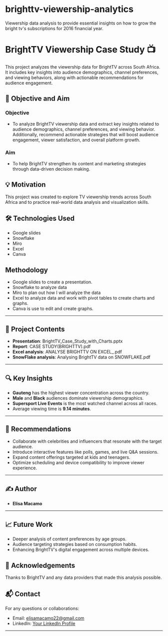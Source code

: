 # brighttv-viewership-analytics
Viewership data analysis to provide essential insights on how to grow the bright tv's subscriptions for 2016 financial year.  

# BrightTV Viewership Case Study 📺

This project analyzes the viewership data for BrightTV across South Africa.  
It includes key insights into audience demographics, channel preferences, and viewing behaviors, along with actionable recommendations for audience engagement.

## 🎯 Objective and Aim

### Objective
- To analyze BrightTV viewership data and extract key insights related to audience demographics, channel preferences, and viewing behavior. 
Additionally, recommend actionable strategies that will boost audience engagement, viewer satisfaction, and overall platform growth.

### Aim
- To help BrightTV strengthen its content and marketing strategies through data-driven decision making.

## 💡 Motivation
This project was created to explore TV viewership trends across South Africa and to practice real-world data analysis and visualization skills.

## 🛠️ Technologies Used
- Google slides
- Snowflake 
- Miro
- Excel
- Canva
  
## Methodology
  - Google slides to create a presentation.
- Snowflake to analyze data
- Miro to plan out how I will analyze the data
- Excel to analyze data and work with pivot tables to create charts and graphs.
- Canva is use to edit and create graphs.

---

## 📂 Project Contents
- **Presentation**: BrightTV_Case_Study_with_Charts.pptx
- **Report**: CASE STUDY(BRIGHTTV).pdf
- **Excel analysis**: ANALYSE BRIGHTTV ON EXCEL_.pdf
- **SnowFlake analysis**: Analysing BrightTV data on SNOWFLAKE.pdf
---

## 🔍 Key Insights
- **Gauteng** has the highest viewer concentration across the country.
- **Male** and **Black** audiences dominate viewership demographics.
- **Supersport Live Events** is the most watched channel across all races.
- Average viewing time is **9.14 minutes**.

---

## 🎯 Recommendations
- Collaborate with celebrities and influencers that resonate with the target audience.
- Introduce interactive features like polls, games, and live Q&A sessions.
- Expand content offerings targeted at kids and teenagers.
- Optimize scheduling and device compatibility to improve viewer experience.

---

## ✍️ Author
- **Elisa Macamo**

---

## 📈 Future Work
- Deeper analysis of content preferences by age groups.
- Audience targeting strategies based on consumption habits.
- Enhancing BrightTV's digital engagement across multiple devices.

## 🙏 Acknowledgements
Thanks to BrightTV and any data providers that made this analysis possible.

## 📬 Contact
For any questions or collaborations:
- Email: elisamacamo22@gmail.com
- LinkedIn: [Your LinkedIn Profile](https://linkedin.com/in/elisa-macamo)

---

